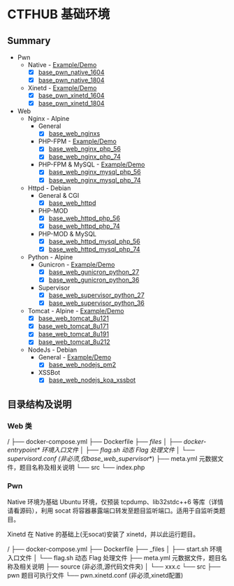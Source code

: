 # CTFHUB 基础环境

## Summary

- Pwn
    - Native - [Example/Demo](https://github.com/ctfhub-team/challenge_bsidessf_2019_pwn_slowfire)
        - [x] [base_pwn_native_1604](https://github.com/ctfhub-team/base_pwn_native_1604)
        - [x] [base_pwn_native_1804](https://github.com/ctfhub-team/base_pwn_native_1804)
    - Xinetd - [Example/Demo](https://github.com/ctfhub-team/challenge_bctf_2018_pwn_begentle)    
        - [x] [base_pwn_xinetd_1604](https://github.com/ctfhub-team/base_pwn_xinetd_1604)
        - [x] [base_pwn_xinetd_1804](https://github.com/ctfhub-team/base_pwn_xinetd_1804)
- Web
    - Nginx - Alpine
        - General
            - [x] [base_web_nginxs](https://github.com/ctfhub-team/base_web_nginxs)
        - PHP-FPM - [Example/Demo](https://github.com/ctfhub-team/challenge_pwnhub_2017_web_open_weekday)
            - [x] [base_web_nginx_php_56](https://github.com/ctfhub-team/base_web_nginx_php_56)
            - [x] [base_web_nginx_php_74](https://github.com/ctfhub-team/base_web_nginx_php_74)
        - PHP-FPM & MySQL - [Example/Demo](https://github.com/ctfhub-team/challenge_gyctf_2020_web_babyphp)
            - [x] [base_web_nginx_mysql_php_56](https://github.com/ctfhub-team/base_web_nginx_mysql_php_56)
            - [x] [base_web_nginx_mysql_php_74](https://github.com/ctfhub-team/base_web_nginx_mysql_php_74)
    - Httpd - Debian
        - General & CGI
            - [x] [base_web_httpd](https://github.com/ctfhub-team/base_web_httpd)
        - PHP-MOD
            - [x] [base_web_httpd_php_56](https://github.com/ctfhub-team/base_web_httpd_php_56)
            - [x] [base_web_httpd_php_74](https://github.com/ctfhub-team/base_web_httpd_php_74)
        - PHP-MOD & MySQL
            - [x] [base_web_httpd_mysql_php_56](https://github.com/ctfhub-team/base_web_httpd_mysql_php_56)
            - [x] [base_web_httpd_mysql_php_74](https://github.com/ctfhub-team/base_web_httpd_mysql_php_74)
    - Python - Alpine
        - Gunicron - [Example/Demo](https://github.com/ctfhub-team/challenge_ddctf_2019_web_homebrew_event_loop_base)
            - [x] [base_web_gunicron_python_27](https://github.com/ctfhub-team/base_web_gunicron_python_27)
            - [x] [base_web_gunicron_python_36](https://github.com/ctfhub-team/base_web_gunicron_python_36)
        - Supervisor
            - [x] [base_web_supervisor_python_27](https://github.com/ctfhub-team/base_web_supervisor_python_27)
            - [x] [base_web_supervisor_python_36](https://github.com/ctfhub-team/base_web_supervisor_python_36)
    - Tomcat - Alpine - [Example/Demo](https://github.com/ctfhub-team/challenge_wangdingbei_2020_web_qinglong_filejava)
        - [x] [base_web_tomcat_8u121](https://github.com/ctfhub-team/base_web_tomcat_8u121)
        - [x] [base_web_tomcat_8u171](https://github.com/ctfhub-team/base_web_tomcat_8u171)
        - [x] [base_web_tomcat_8u191](https://github.com/ctfhub-team/base_web_tomcat_8u191)
        - [x] [base_web_tomcat_8u212](https://github.com/ctfhub-team/base_web_tomcat_8u212)
    - NodeJs - Debian
        - General - [Example/Demo](https://github.com/ctfhub-team/challenge_wangdingbei_2020_web_qinglong_notes)
            - [x] [base_web_nodejs_pm2](https://github.com/ctfhub-team/base_web_nodejs_pm2)
        - XSSBot
            - [x] [base_web_nodejs_koa_xssbot](https://github.com/ctfhub-team/base_web_nodejs_koa_xssbot)

## 目录结构及说明

### Web 类

/
├── docker-compose.yml
├── Dockerfile
├── _files
│   ├── docker-entrypoint* 环境入口文件
│   ├── flag.sh 动态 Flag 处理文件
│   └── supervisord.conf (非必须,仅base_web_supervisor_*)
├── meta.yml 元数据文件，题目名称及相关说明
└── src
    └── index.php

### Pwn

Native 环境为基础 Ubuntu 环境，仅预装 tcpdump、lib32stdc++6 等库（详情请看源码），利用 socat 将容器暴露端口转发至题目监听端口。适用于自监听类题目。

Xinetd 在 Native 的基础上(无socat)安装了 xinetd，并以此运行题目。

/
├── docker-compose.yml
├── Dockerfile
├── _files
│   ├── start.sh 环境入口文件
│   └── flag.sh 动态 Flag 处理文件
├── meta.yml 元数据文件，题目名称及相关说明
├── source (非必须,源代码文件夹)
│   └── xxx.c
└── src
    ├── pwn 题目可执行文件
    └── pwn.xinetd.conf (非必须,xinetd配置)

